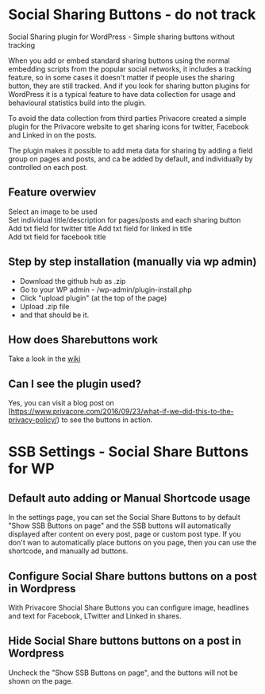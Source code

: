 # Social Sharing Buttons - do not track 
Social Sharing plugin for WordPress - Simple sharing buttons without tracking  

When you add or embed standard sharing buttons using the normal embedding scripts from the popular social networks, it includes a tracking feature, so in some cases it doesn't matter if people uses the sharing button, they are still tracked. And if you look for sharing button plugins for WordPress it is a typical feature to have data collection for usage and behavioural statistics build into the plugin.

To avoid the data collection from third parties Privacore created a simple plugin for the Privacore website to get sharing icons for twitter, Facebook and Linked in on the posts. 

The plugin makes it possible to add meta data for sharing by adding a field group on pages and posts, and ca be added by default, and individually by controlled on each post. 

## Feature overwiev
Select an image to be used  
Set individual title/description for pages/posts and each sharing button  
Add txt field for twitter title 
Add txt field for linked in title   
Add txt field for facebook title

## Step by step installation (manually via wp admin)  
 - Download the github hub as .zip 
 - Go to your WP admin - /wp-admin/plugin-install.php
 - Click "upload plugin" (at the top of the page)
 - Upload .zip file
 - and that should be it.
 
## How does Sharebuttons work
Take a look in the [wiki](https://github.com/privacore/sharebuttons-wp/wiki/Share-Buttons-without-tracking-for-WordPress---free-and-Open-Source)


## Can I see the plugin used?
Yes, you can visit a blog post on [https://www.privacore.com/2016/09/23/what-if-we-did-this-to-the-privacy-policy/) to see the buttons in action.


# SSB Settings - Social Share Buttons for WP 

## Default auto adding or Manual Shortcode usage
In the settings page, you can set the Social Share Buttons to by default "Show SSB Buttons on page" and the SSB buttons will automatically displayed after content on every post, page or custom post type. If you don't wan to automatically place buttons on you page, then you can use the shortcode, and manually ad buttons.

## Configure Social Share buttons buttons on a post in Wordpress
With Privacore Shocial Share Buttons you can configure image, headlines and text for Facebook, LTwitter and Linked in shares.

## Hide Social Share buttons buttons on a post in Wordpress
Uncheck the "Show SSB Buttons on page", and the buttons will not be shown on the page.




